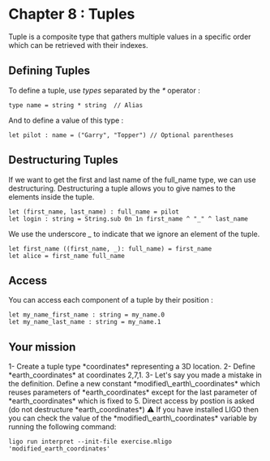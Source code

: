 # Chapter 8 : Tuples

<dialog character="pilot">Hey captain, I'm lieutenant Washburne, the pilot of this piece of junk. Just let me know the coordinates of where you want to go and I'll try my best to bring us there in one piece...</dialog>

Tuple is a composite type that gathers multiple values in a specific order which can be retrieved with their indexes.

## Defining Tuples

To define a tuple, use *types* separated by the _\*_ operator :

```
type name = string * string  // Alias
```

And to define a value of this type :

```
let pilot : name = ("Garry", "Topper") // Optional parentheses
```

## Destructuring Tuples

If we want to get the first and last name of the full_name type, we can use destructuring. Destructuring a tuple allows you to give names to the elements inside the tuple.

```
let (first_name, last_name) : full_name = pilot
let login : string = String.sub 0n 1n first_name ^ "_" ^ last_name
```

We use the underscore _\__ to indicate that we ignore an element of the tuple.

```
let first_name ((first_name, _): full_name) = first_name
let alice = first_name full_name
```


## Access

You can access each component of a tuple by their position :

```
let my_name_first_name : string = my_name.0
let my_name_last_name : string = my_name.1
```


## Your mission

<!-- prettier-ignore -->1- Create a tuple type *coordinates* representing a 3D location.

<!-- prettier-ignore -->2- Define *earth_coordinates* at coordinates 2,7,1.

<!-- prettier-ignore -->3- Let's say you made a mistake in the definition. Define a new constant *modified\_earth\_coordinates* which reuses parameters of *earth_coordinates* except for the last parameter of *earth_coordinates* which is fixed to 5. Direct access by postion is asked (do not destructure *earth_coordinates*)

<!-- prettier-ignore -->⚠️ If you have installed LIGO then you can check the value of the *modified\_earth\_coordinates* variable by running the following command:

```
ligo run interpret --init-file exercise.mligo 'modified_earth_coordinates'
```

